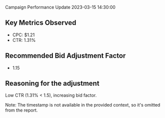 Campaign Performance Update
2023-03-15 14:30:00

Key Metrics Observed
-------------------

* CPC: $1.21
* CTR: 1.31%

Recommended Bid Adjustment Factor
---------------------------------

* 1.15

Reasoning for the adjustment
------------------------------

Low CTR (1.31% < 1.5), increasing bid factor.

Note: The timestamp is not available in the provided context, so it's omitted from the report.